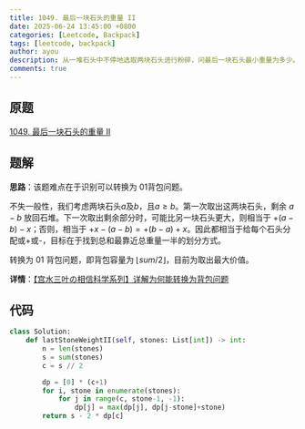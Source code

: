 ```yaml
---
title: 1049. 最后一块石头的重量 II
date: 2025-06-24 13:45:00 +0800
categories: [Leetcode, Backpack]
tags: [leetcode, backpack]
author: ayou
description: 从一堆石头中不停地选取两块石头进行粉碎，问最后一块石头最小重量为多少。01 背包。
comments: true
---
```


## 原题
[1049. 最后一块石头的重量 II](https://leetcode.cn/problems/last-stone-weight-ii/description/)

## 题解
**思路**：该题难点在于识别可以转换为 01背包问题。

不失一般性，我们考虑两块石头$a$及$b$，且$a\ge b$。第一次取出这两块石头，剩余 $a-b$ 放回石堆。下一次取出剩余部分时，可能比另一块石头更大，则相当于 $+(a-b)-x$；否则，相当于 $+x-(a-b)=+(b-a)+x$。因此都相当于给每个石头分配或+或-，目标在于找到总和最靠近总重量一半的划分方式。

转换为 01 背包问题，即背包容量为 $\lfloor sum / 2\rfloor$，目前为取出最大价值。

**详情**：[【宫水三叶の相信科学系列】详解为何能转换为背包问题](https://leetcode.cn/problems/last-stone-weight-ii/solutions/818362/gong-shui-san-xie-xiang-jie-wei-he-neng-jgxik)

## 代码
```python
class Solution:
    def lastStoneWeightII(self, stones: List[int]) -> int:
        n = len(stones)
        s = sum(stones)
        c = s // 2

        dp = [0] * (c+1)
        for i, stone in enumerate(stones):
            for j in range(c, stone-1, -1):
                dp[j] = max(dp[j], dp[j-stone]+stone)
        return s - 2 * dp[c]
```
